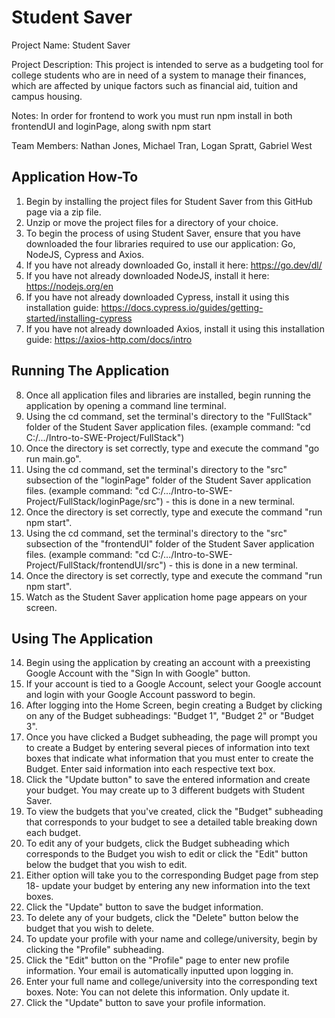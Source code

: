 # Student Saver
Project Name: Student Saver

Project Description: This project is intended to serve as a budgeting tool for college students who are in need of a system to manage their finances, which are affected by unique factors such as financial aid, tuition and campus housing.

Notes: In order for frontend to work you must run npm install in both frontendUI and loginPage, along swith npm start

Team Members:
Nathan Jones,
Michael Tran,
Logan Spratt,
Gabriel West

Application How-To
-
1. Begin by installing the project files for Student Saver from this GitHub page via a zip file.
2. Unzip or move the project files for a directory of your choice.
3. To begin the process of using Student Saver, ensure that you have downloaded the four libraries required to use our application: Go, NodeJS, Cypress and Axios.
4. If you have not already downloaded Go, install it here: https://go.dev/dl/
5. If you have not already downloaded NodeJS, install it here: https://nodejs.org/en
6. If you have not already downloaded Cypress, install it using this installation guide: https://docs.cypress.io/guides/getting-started/installing-cypress
7. If you have not already downloaded Axios, install it using this installation guide: https://axios-http.com/docs/intro

Running The Application
-
8. Once all application files and libraries are installed, begin running the application by opening a command line terminal.
9. Using the cd command, set the terminal's directory to the "FullStack" folder of the Student Saver application files. (example command: "cd C:/.../Intro-to-SWE-Project/FullStack")
10. Once the directory is set correctly, type and execute the command "go run main.go".
11. Using the cd command, set the terminal's directory to the "src" subsection of the "loginPage" folder of the Student Saver application files. (example command: "cd C:/.../Intro-to-SWE-Project/FullStack/loginPage/src") - this is done in a new terminal.
12. Once the directory is set correctly, type and execute the command "run npm start".
13. Using the cd command, set the terminal's directory to the "src" subsection of the "frontendUI" folder of the Student Saver application files. (example command: "cd C:/.../Intro-to-SWE-Project/FullStack/frontendUI/src") - this is done in a new terminal.
14. Once the directory is set correctly, type and execute the command "run npm start".
15. Watch as the Student Saver application home page appears on your screen.

Using The Application
-
14. Begin using the application by creating an account with a preexisting Google Account with the "Sign In with Google" button.
16. If your account is tied to a Google Account, select your Google account and login with your Google Account password to begin.
17. After logging into the Home Screen, begin creating a Budget by clicking on any of the Budget subheadings: "Budget 1", "Budget 2" or "Budget 3".
18. Once you have clicked a Budget subheading, the page will prompt you to create a Budget by entering several pieces of information into text boxes that indicate what information that you must enter to create the Budget. Enter said information into each respective text box.
19. Click the "Update button" to save the entered information and create your budget. You may create up to 3 different budgets with Student Saver.
20. To view the budgets that you've created, click the "Budget" subheading that corresponds to your budget to see a detailed table breaking down each budget.
21. To edit any of your budgets, click the Budget subheading which corresponds to the Budget you wish to edit or click the "Edit" button below the budget that you wish to edit.
22. Either option will take you to the corresponding Budget page from step 18- update your budget by entering any new information into the text boxes.
23. Click the "Update" button to save the budget information.
24. To delete any of your budgets, click the "Delete" button below the budget that you wish to delete.
25. To update your profile with your name and college/university, begin by clicking the "Profile" subheading.
26. Click the "Edit" button on the "Profile" page to enter new profile information. Your email is automatically inputted upon logging in.
27. Enter your full name and college/university into the corresponding text boxes. Note: You can not delete this information. Only update it. 
28. Click the "Update" button to save your profile information.
